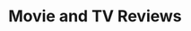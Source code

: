 ---
title: "Movie and TV Reviews"
layout: tag
permalink: "/reviews/"
taxanomy: review
#header:
#    image: "/images/header.jpg"
---